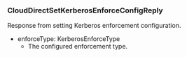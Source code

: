### CloudDirectSetKerberosEnforceConfigReply
Response from setting Kerberos enforcement configuration.

- enforceType: KerberosEnforceType
  - The configured enforcement type.
